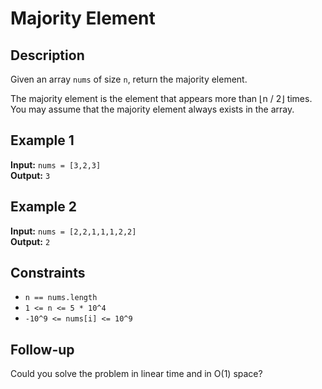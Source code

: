# Majority Element

## Description

Given an array `nums` of size `n`, return the majority element.

The majority element is the element that appears more than ⌊n / 2⌋ times. You may assume that the majority element always exists in the array.

## Example 1

**Input:** `nums = [3,2,3]`  
**Output:** `3`

## Example 2

**Input:** `nums = [2,2,1,1,1,2,2]`  
**Output:** `2`

## Constraints

- `n == nums.length`
- `1 <= n <= 5 * 10^4`
- `-10^9 <= nums[i] <= 10^9`

## Follow-up

Could you solve the problem in linear time and in O(1) space?

